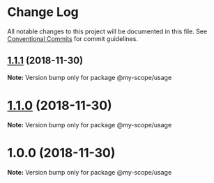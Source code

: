 # Change Log

All notable changes to this project will be documented in this file.
See [Conventional Commits](https://conventionalcommits.org) for commit guidelines.

## [1.1.1](https://github.com/quid/ui-framework/compare/v1.1.0...v1.1.1) (2018-11-30)

**Note:** Version bump only for package @my-scope/usage





# [1.1.0](https://github.com/quid/ui-framework/compare/v1.0.0...v1.1.0) (2018-11-30)

**Note:** Version bump only for package @my-scope/usage





# 1.0.0 (2018-11-30)

**Note:** Version bump only for package @my-scope/usage
